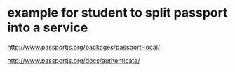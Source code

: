 # example for student to split passport into a service


http://www.passportjs.org/packages/passport-local/

http://www.passportjs.org/docs/authenticate/
